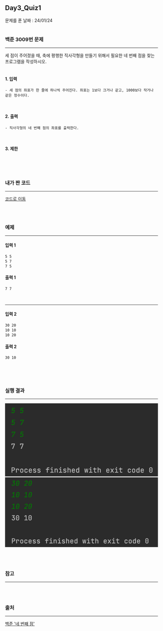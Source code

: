 ## Day3_Quiz1
문제를 푼 날짜 : 24/01/24
<br />
<br />

### 백준 3009번 문제
---
세 점이 주어졌을 때, 축에 평행한 직사각형을 만들기 위해서 필요한 네 번째 점을 찾는 프로그램을 작성하시오.
<br />
<br />

#### 1. 입력
```
- 세 점의 좌표가 한 줄에 하나씩 주어진다. 좌표는 1보다 크거나 같고, 1000보다 작거나 같은 정수이다.
```

<br />


#### 2. 출력
```
- 직사각형의 네 번째 점의 좌표를 출력한다.
```
<br />

#### 3. 제한
```
```

<br />
<br />

### 내가 짠 코드
---
[코드로 이동](/algorithm-study-project/src/w8/d3/FourthDot.java)

<br />
<br />


### 예제
---
#### 입력 1
```
5 5
5 7
7 5
```
#### 출력 1
```
7 7
```
<br>

---
#### 입력 2
```
30 20
10 10
10 20
```
#### 출력 2
```
30 10
```
<br>


<br />
<br />



### 실행 결과
---
![images-001](/W8/images/d3_q1_001.png)
![images-002](/W8/images/d3_q1_002.png)


<br />
<br />

### 참고
---


<br />
<br />

### 출처
---
[백준 '네 번째 점'](https://www.acmicpc.net/problem/3009)